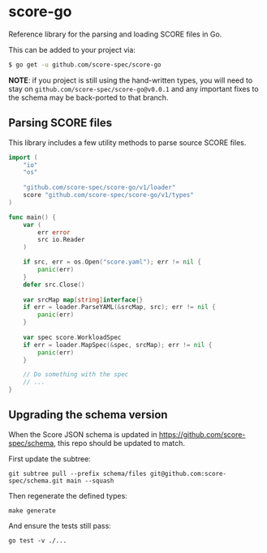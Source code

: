 # score-go

Reference library for the parsing and loading SCORE files in Go.

This can be added to your project via:

```sh
$ go get -u github.com/score-spec/score-go
```

**NOTE**: if you project is still using the hand-written types, you will need to stay on `github.com/score-spec/score-go@v0.0.1`
and any important fixes to the schema may be back-ported to that branch.

## Parsing SCORE files

This library includes a few utility methods to parse source SCORE files.

```go
import (
    "io"
    "os"
    
    "github.com/score-spec/score-go/v1/loader"
    score "github.com/score-spec/score-go/v1/types"
)

func main() {
    var (
        err error
        src io.Reader
    )

    if src, err = os.Open("score.yaml"); err != nil {
        panic(err)
    }
	defer src.Close()
    
    var srcMap map[string]interface{}
    if err = loader.ParseYAML(&srcMap, src); err != nil {
        panic(err)
    }
    
    var spec score.WorkloadSpec
    if err = loader.MapSpec(&spec, srcMap); err != nil {
        panic(err)
    }

    // Do something with the spec
    // ...
}

```

## Upgrading the schema version

When the Score JSON schema is updated in https://github.com/score-spec/schema, this repo should be updated to match.

First update the subtree:

```
git subtree pull --prefix schema/files git@github.com:score-spec/schema.git main --squash
```

Then regenerate the defined types:

```
make generate
```

And ensure the tests still pass:

```
go test -v ./...
```
